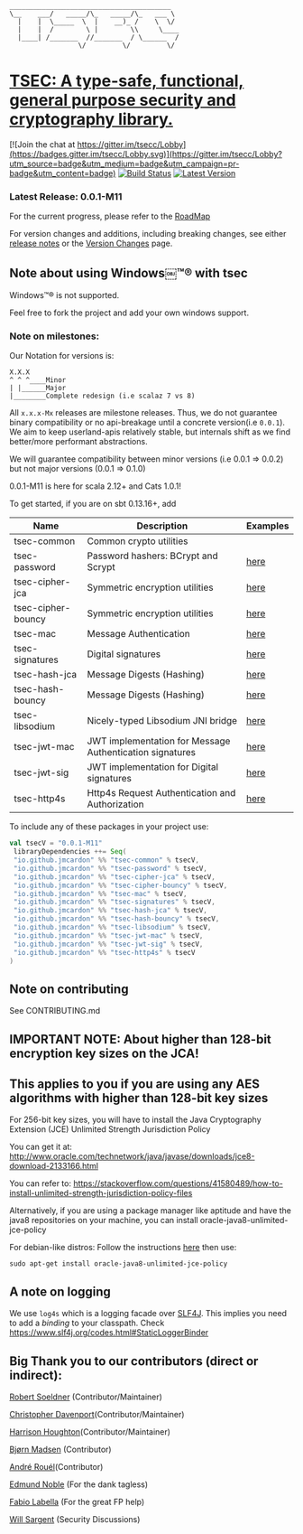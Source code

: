 ```
________________________________________  
\__    ___/   _____/\_   _____/\_   ___ \ 
  |    |  \_____  \  |    __)_ /    \  \/ 
  |    |  /        \ |        \\     \____
  |____| /_______  //_______  / \______  /
                 \/         \/         \/ 
```
# [TSEC: A type-safe, functional, general purpose security and cryptography library.](https://jmcardon.github.io/tsec/)

[![Join the chat at https://gitter.im/tsecc/Lobby](https://badges.gitter.im/tsecc/Lobby.svg)](https://gitter.im/tsecc/Lobby?utm_source=badge&utm_medium=badge&utm_campaign=pr-badge&utm_content=badge)
[![Build Status](https://travis-ci.org/jmcardon/tsec.svg?branch=master)](https://travis-ci.org/jmcardon/tsec)
[ ![Latest Version](https://maven-badges.herokuapp.com/maven-central/io.github.jmcardon/tsec-common_2.12/badge.svg)](https://search.maven.org/#search%7Cga%7C1%7Cg%3A"io.github.jmcardon"%20tsec)


### Latest Release: 0.0.1-M11

For the current progress, please refer to the [RoadMap](https://github.com/jmcardon/tsec/wiki)

For version changes and additions, including breaking changes, see either [release notes](https://github.com/jmcardon/tsec/releases)
or the [Version Changes](https://github.com/jmcardon/tsec/wiki/Version-Changes) page.

## Note about using Windows￼™® with tsec

Windows™® is not supported.

Feel free to fork the project and add your own windows support.


### Note on milestones:
Our Notation for versions is:
```
X.X.X
^ ^ ^____Minor
| |______Major
|________Complete redesign (i.e scalaz 7 vs 8)  
```

All `x.x.x-Mx` releases are milestone releases. Thus, we do not guarantee binary compatibility or no api-breakage until
a concrete version(i.e `0.0.1`). We aim to keep userland-apis relatively stable, but 
internals shift as we find better/more performant abstractions.

We will guarantee compatibility between minor versions (i.e 0.0.1 => 0.0.2) but not major versions (0.0.1 => 0.1.0)

0.0.1-M11 is here for scala 2.12+ and Cats 1.0.1!

To get started, if you are on sbt 0.13.16+, add


| Name                  | Description                                              | Examples |
| -----                 | ----------                                               | -------- |
| tsec-common           | Common crypto utilities                                  |          |
| tsec-password         | Password hashers: BCrypt and Scrypt                      | [here](https://github.com/jmcardon/tsec/blob/master/examples/src/main/scala/PasswordHashingExamples.scala)|
| tsec-cipher-jca       | Symmetric encryption utilities                           | [here](https://github.com/jmcardon/tsec/blob/master/examples/src/main/scala/SymmetricCipherExamples.scala)|
| tsec-cipher-bouncy    | Symmetric encryption utilities                           | [here](https://github.com/jmcardon/tsec/blob/master/examples/src/main/scala/SymmetricCipherExamples.scala)|
| tsec-mac              | Message Authentication                                   | [here](https://github.com/jmcardon/tsec/blob/master/examples/src/main/scala/MacExamples.scala)|
| tsec-signatures       | Digital signatures                                       | [here](https://github.com/jmcardon/tsec/blob/master/examples/src/main/scala/SignatureExamples.scala)|
| tsec-hash-jca         | Message Digests (Hashing)                                | [here](https://github.com/jmcardon/tsec/blob/master/examples/src/main/scala/MessageDigestExamples.scala)|
| tsec-hash-bouncy      | Message Digests (Hashing)                                | [here](https://github.com/jmcardon/tsec/blob/master/examples/src/main/scala/MessageDigestExamples.scala)|
| tsec-libsodium        | Nicely-typed Libsodium JNI bridge                        | [here](https://github.com/jmcardon/tsec/blob/master/examples/src/main/scala/MessageDigestExamples.scala)|
| tsec-jwt-mac          | JWT implementation for Message Authentication signatures | [here](https://github.com/jmcardon/tsec/blob/master/examples/src/main/scala/JWTMacExamples.scala)|
| tsec-jwt-sig          | JWT implementation for Digital signatures                | [here](https://github.com/jmcardon/tsec/blob/master/examples/src/main/scala/JWTSignatureExamples.scala)|
| tsec-http4s           | Http4s Request Authentication and Authorization          | [here](https://github.com/jmcardon/tsec/tree/master/examples/src/main/scala/http4sExamples)|

To include any of these packages in your project use:

```scala
val tsecV = "0.0.1-M11"
 libraryDependencies ++= Seq(
 "io.github.jmcardon" %% "tsec-common" % tsecV,
 "io.github.jmcardon" %% "tsec-password" % tsecV,
 "io.github.jmcardon" %% "tsec-cipher-jca" % tsecV,
 "io.github.jmcardon" %% "tsec-cipher-bouncy" % tsecV,
 "io.github.jmcardon" %% "tsec-mac" % tsecV,
 "io.github.jmcardon" %% "tsec-signatures" % tsecV,
 "io.github.jmcardon" %% "tsec-hash-jca" % tsecV,
 "io.github.jmcardon" %% "tsec-hash-bouncy" % tsecV,
 "io.github.jmcardon" %% "tsec-libsodium" % tsecV,
 "io.github.jmcardon" %% "tsec-jwt-mac" % tsecV,
 "io.github.jmcardon" %% "tsec-jwt-sig" % tsecV,
 "io.github.jmcardon" %% "tsec-http4s" % tsecV
)
```

## Note on contributing

See CONTRIBUTING.md

## IMPORTANT NOTE: About higher than 128-bit encryption key sizes on the JCA!
## This applies to you if you are using any AES algorithms with higher than 128-bit key sizes
For 256-bit key sizes, you will have to install the Java Cryptography Extension (JCE) Unlimited Strength Jurisdiction Policy

You can get it at: http://www.oracle.com/technetwork/java/javase/downloads/jce8-download-2133166.html

You can refer to:
https://stackoverflow.com/questions/41580489/how-to-install-unlimited-strength-jurisdiction-policy-files

Alternatively, if you are using a package manager like aptitude and have the java8 repositories on your machine,
you can install oracle-java8-unlimited-jce-policy 
  
For debian-like distros:
Follow the instructions [here](http://tipsonubuntu.com/2016/07/31/install-oracle-java-8-9-ubuntu-16-04-linux-mint-18)
then use:

 `sudo apt-get install oracle-java8-unlimited-jce-policy`
 
## A note on logging
We use `log4s` which is a logging facade over [SLF4J](https://www.slf4j.org/). This implies you need to add a
_binding_ to your classpath. Check https://www.slf4j.org/codes.html#StaticLoggerBinder
 
## Big Thank you to our contributors (direct or indirect):
[Robert Soeldner](https://github.com/rsoeldner) (Contributor/Maintainer)

[Christopher Davenport](https://github.com/ChristopherDavenport)(Contributor/Maintainer)

[Harrison Houghton](https://github.com/hrhino)(Contributor/Maintainer)

[Bjørn Madsen](https://github.com/aeons) (Contributor)

[André Rouél](https://github.com/before)(Contributor)

[Edmund Noble](https://github.com/edmundnoble) (For the dank tagless)

[Fabio Labella](https://github.com/systemfw) (For the great FP help)

[Will Sargent](https://github.com/wsargent) (Security Discussions)

